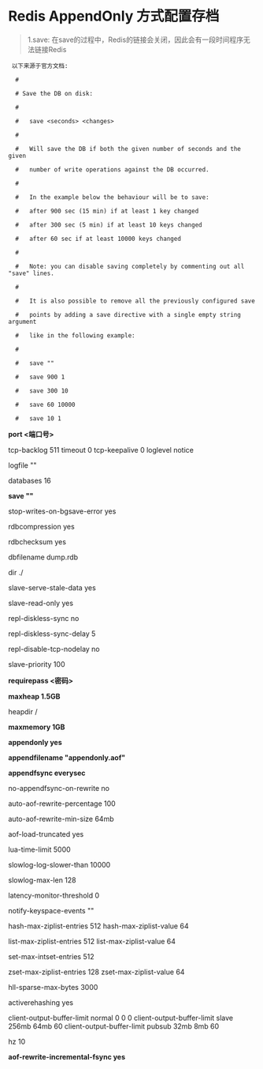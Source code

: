 # Redis AppendOnly 方式配置存档





>1.save:
     在save的过程中，Redis的链接会关闭，因此会有一段时间程序无法链接Redis
     
     以下来源于官方文档:
     
      #
      
      # Save the DB on disk:
      
      #
      
      #   save <seconds> <changes>
      
      #
      
      #   Will save the DB if both the given number of seconds and the given
      
      #   number of write operations against the DB occurred.
      
      #
      
      #   In the example below the behaviour will be to save:
      
      #   after 900 sec (15 min) if at least 1 key changed
      
      #   after 300 sec (5 min) if at least 10 keys changed
      
      #   after 60 sec if at least 10000 keys changed
      
      #
      
      #   Note: you can disable saving completely by commenting out all "save" lines.
      
      #
      
      #   It is also possible to remove all the previously configured save
      
      #   points by adding a save directive with a single empty string argument
      
      #   like in the following example:
      
      #
      
      #   save ""
      
      #   save 900 1
      
      #   save 300 10
      
      #   save 60 10000
      
      #   save 10 1

 **port <端口号>**
 
 tcp-backlog 511
 timeout 0
 tcp-keepalive 0
 loglevel notice
 

 logfile ""
 
 
 databases 16
 

 
 **save ""**
 
 stop-writes-on-bgsave-error yes
 
 rdbcompression yes
 
 rdbchecksum yes
 
 dbfilename dump.rdb
 
 dir ./
 
 slave-serve-stale-data yes
 
 slave-read-only yes
 

 repl-diskless-sync no
 
 repl-diskless-sync-delay 5
 
 repl-disable-tcp-nodelay no
 
 slave-priority 100
 
 **requirepass <密码>**
 
 **maxheap 1.5GB**
 
 heapdir /
 
 **maxmemory 1GB**
 
 **appendonly yes**
 
 **appendfilename "appendonly.aof"**
 
 **appendfsync everysec**
 
 no-appendfsync-on-rewrite no
 
 auto-aof-rewrite-percentage 100
 
 auto-aof-rewrite-min-size 64mb
 
 aof-load-truncated yes
 
 lua-time-limit 5000
 
 slowlog-log-slower-than 10000
 
 slowlog-max-len 128
 
 latency-monitor-threshold 0
 
 notify-keyspace-events ""
 
 hash-max-ziplist-entries 512
 hash-max-ziplist-value 64
 
 list-max-ziplist-entries 512
 list-max-ziplist-value 64
 
 set-max-intset-entries 512
 
 zset-max-ziplist-entries 128
 zset-max-ziplist-value 64
 
 hll-sparse-max-bytes 3000
 
 activerehashing yes
 
 client-output-buffer-limit normal 0 0 0
 client-output-buffer-limit slave 256mb 64mb 60
 client-output-buffer-limit pubsub 32mb 8mb 60
 
 hz 10
 
 **aof-rewrite-incremental-fsync yes**
 

